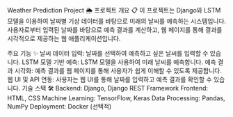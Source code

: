 Weather Prediction Project 🌦️
프로젝트 개요 📋
이 프로젝트는 Django와 LSTM 모델을 이용하여 날짜별 기상 데이터를 바탕으로 미래의 날씨를 예측하는 시스템입니다. 사용자로부터 입력된 날짜를 바탕으로 예측 결과를 계산하고, 웹 페이지를 통해 결과를 시각적으로 제공하는 웹 애플리케이션입니다.

주요 기능 ✨
날씨 데이터 입력: 날짜를 선택하여 예측하고 싶은 날씨를 입력할 수 있습니다.
LSTM 모델 기반 예측: LSTM 모델을 사용하여 미래 날씨를 예측합니다.
예측 결과 시각화: 예측 결과를 웹 페이지를 통해 사용자가 쉽게 이해할 수 있도록 제공합니다.
웹 UI 및 API 연동: 사용자는 웹 UI를 통해 날짜를 입력하고 예측 결과를 확인할 수 있습니다.
기술 스택 🛠️
Backend: Django, Django REST Framework
Frontend: HTML, CSS
Machine Learning: TensorFlow, Keras
Data Processing: Pandas, NumPy
Deployment: Docker (선택적)
